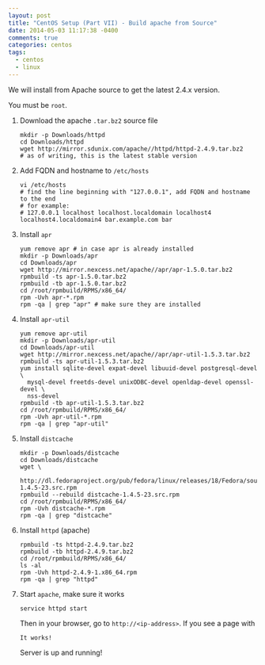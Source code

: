 ```yaml
---
layout: post
title: "CentOS Setup (Part VII) - Build apache from Source"
date: 2014-05-03 11:17:38 -0400
comments: true
categories: centos
tags:
  - centos
  - linux
---
```


We will install from Apache source to get the latest 2.4.x version.

You must be `root`.

<!-- more -->

1. Download the apache `.tar.bz2` source file

    ```
    mkdir -p Downloads/httpd
    cd Downloads/httpd
    wget http://mirror.sdunix.com/apache//httpd/httpd-2.4.9.tar.bz2
    # as of writing, this is the latest stable version
    ```

2. Add FQDN and hostname to `/etc/hosts`

    ```
    vi /etc/hosts
    # find the line beginning with "127.0.0.1", add FQDN and hostname to the end
    # for example:
    # 127.0.0.1 localhost localhost.localdomain localhost4 localhost4.localdomain4 bar.example.com bar
    ```

4. Install `apr`

    ```
    yum remove apr # in case apr is already installed
    mkdir -p Downloads/apr
    cd Downloads/apr
    wget http://mirror.nexcess.net/apache//apr/apr-1.5.0.tar.bz2
    rpmbuild -ts apr-1.5.0.tar.bz2
    rpmbuild -tb apr-1.5.0.tar.bz2
    cd /root/rpmbuild/RPMS/x86_64/
    rpm -Uvh apr-*.rpm
    rpm -qa | grep "apr" # make sure they are installed
    ```

5. Install `apr-util`

    ```
    yum remove apr-util
    mkdir -p Downloads/apr-util
    cd Downloads/apr-util
    wget http://mirror.nexcess.net/apache//apr/apr-util-1.5.3.tar.bz2
    rpmbuild -ts apr-util-1.5.3.tar.bz2
    yum install sqlite-devel expat-devel libuuid-devel postgresql-devel \
      mysql-devel freetds-devel unixODBC-devel openldap-devel openssl-devel \
      nss-devel
    rpmbuild -tb apr-util-1.5.3.tar.bz2
    cd /root/rpmbuild/RPMS/x86_64/
    rpm -Uvh apr-util-*.rpm
    rpm -qa | grep "apr-util"
    ```

6. Install `distcache`

    ```
    mkdir -p Downloads/distcache
    cd Downloads/distcache
    wget \
      http://dl.fedoraproject.org/pub/fedora/linux/releases/18/Fedora/source/SRPMS/d/distcache-1.4.5-23.src.rpm
    rpmbuild --rebuild distcache-1.4.5-23.src.rpm
    cd /root/rpmbuild/RPMS/x86_64/
    rpm -Uvh distcache-*.rpm
    rpm -qa | grep "distcache"
    ```

4. Install `httpd` (apache)

    ```
    rpmbuild -ts httpd-2.4.9.tar.bz2
    rpmbuild -tb httpd-2.4.9.tar.bz2
    cd /root/rpmbuild/RPMS/x86_64/
    ls -al
    rpm -Uvh httpd-2.4.9-1.x86_64.rpm
    rpm -qa | grep "httpd"
    ```

5. Start `apache`, make sure it works

    ```
    service httpd start
    ```

    Then in your browser, go to `http://<ip-address>`. If you see a page with

    ```
    It works!
    ```

    Server is up and running!
